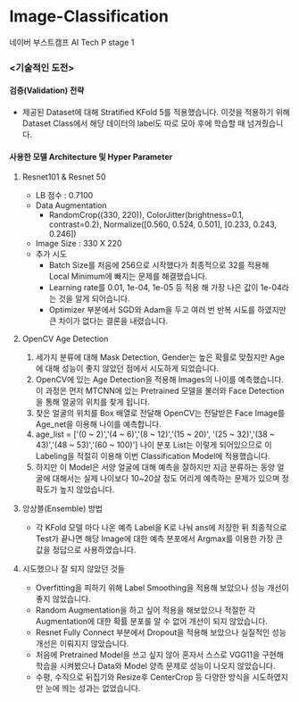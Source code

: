 # Image-Classification
네이버 부스트캠프 AI Tech P stage 1

### <기술적인 도전>

#### 검증(Validation) 전략
- 제공된 Dataset에 대해 Stratified KFold 5를 적용했습니다. 이것을 적용하기 위해 Dataset Class에서 해당 데이터의 label도 따로 모아 후에 학습할 때 넘겨줬습니다.

#### 사용한 모델 Architecture 및 Hyper Parameter
1. Resnet101 & Resnet 50
    - LB 점수 : 0.7100
    - Data Augmentation
      - RandomCrop((330, 220)), ColorJitter(brightness=0.1, contrast=0.2), Normalize([0.560, 0.524, 0.501], [0.233, 0.243, 0.246])
    - Image Size : 330 X 220
    - 추가 시도
      - Batch Size를 처음에 256으로 시작했다가 최종적으로 32를 적용해 Local Minimum에 빠지는 문제를 해결했습니다.
      - Learning rate를 0.01, 1e-04, 1e-05 등 적용 해 가장 나은 값이 1e-04라는 것을 알게 되어습니다.
      - Optimizer 부분에서 SGD와 Adam을 두고 여러 번 반복 시도를 하였지만 큰 차이가 없다는 결론을 내렸습니다.
2.	OpenCV Age Detection
    1.	세가지 분류에 대해 Mask Detection, Gender는 높은 확률로 맞췄지만 Age에 대해 성능이 좋지 않았던 점에서 시도하게 되었습니다.
    1.	OpenCV에 있는 Age Detection을 적용해 Images의 나이를 예측했습니다. 이 과정은 먼저 MTCNN에 있는 Pretrained 모델을 불러와 Face Detection을 통해 얼굴의 위치를 찾게 됩니다.
    1.	찾은 얼굴의 위치를 Box 배열로 전달해 OpenCV는 전달받은 Face Image를 Age_net을 이용해 나이를 예측합니다.
    1.	age_list = ['(0 ~ 2)','(4 ~ 6)','(8 ~ 12)','(15 ~ 20)', '(25 ~ 32)','(38 ~ 43)','(48 ~ 53)','(60 ~ 100)'] 나이 분포 List는 이렇게 되어있으므로 이 Labeling을 적절히 이용해 이번 Classification Model에 적용했습니다.
    1.	하지만 이 Model은 서양 얼굴에 대해 예측을 잘하지만 지금 분류하는 동양 얼굴에 대해서는 실제 나이보다 10~20살 정도 어리게 예측하는 문제가 있으며 정확도가 높지 않았습니다.

3.	앙상블(Ensemble) 방법
    - 각 KFold 모델 마다 나온 예측 Label을 K로 나눠 ans에 저장한 뒤 최종적으로 Test가 끝나면 해당 Image에 대한 예측 분포에서 Argmax를 이용한 가장 큰 값을 정답으로 사용하였습니다.

4.	시도했으나 잘 되지 않았던 것들
    -	Overfitting을 피하기 위해 Label Smoothing을 적용해 보았으나 성능 개선이 좋지 않았습니다.
    -	Random Augmentation을 하고 싶어 적용을 해보았으나 적절한 각 Augmentation에 대한 확률 분포를 알 수 없어 개선이 되지 않았습니다.
    -	Resnet Fully Connect 부분에서 Dropout을 적용해 보았으나 실질적인 성능 개선은 이뤄지지 않았습니다. 
    -	처음에 Pretrained Model을 쓰고 싶지 않아 혼자서 스스로 VGG11을 구현해 학습을 시켜봤으나 Data와 Model 양측 문제로 성능이 나오지 않았습니다.
    -	수평, 수직으로 뒤집기와 Resize후 CenterCrop 등 다양한 방식을 시도하였지만 눈에 띄는 성과는 없었습니다. 

